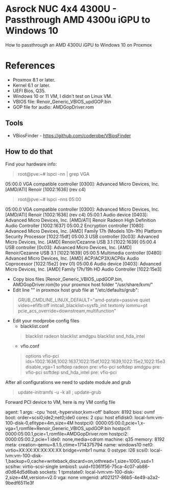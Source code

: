 # Asrock NUC 4x4 4300U - Passthrough AMD 4300u iGPU to Windows 10

How to passthrough an AMD 4300U iGPU to Windows 10 on Proxmox


# References

- Proxmox 8.1 or later.
- Kernel 6.1 or later.
- UEFI Bios, Q35.
- Windows 10 or 11 VM, I didn't test on Linux VM.
- VBIOS file: Renoir_Generic_VBIOS_updGOP.bin
- GOP file for audio: AMDGopDriver.rom

## Tools

- VBiosFinder - https://github.com/coderobe/VBiosFinder

## How to do that

Find your hardware info:
> root@pve:~# lspci -nn | grep VGA

05:00.0 VGA compatible controller [0300]: Advanced Micro Devices, Inc. [AMD/ATI] Renoir [1002:1636] (rev c4)

> root@pve:~# lspci -nns 05:00

05:00.0 VGA compatible controller [0300]: Advanced Micro Devices, Inc. [AMD/ATI] Renoir [1002:1636] (rev c4)
05:00.1 Audio device [0403]: Advanced Micro Devices, Inc. [AMD/ATI] Renoir Radeon High Definition Audio Controller [1002:1637]
05:00.2 Encryption controller [1080]: Advanced Micro Devices, Inc. [AMD] Family 17h (Models 10h-1fh) Platform Security Processor [1022:15df]
05:00.3 USB controller [0c03]: Advanced Micro Devices, Inc. [AMD] Renoir/Cezanne USB 3.1 [1022:1639]
05:00.4 USB controller [0c03]: Advanced Micro Devices, Inc. [AMD] Renoir/Cezanne USB 3.1 [1022:1639]
05:00.5 Multimedia controller [0480]: Advanced Micro Devices, Inc. [AMD] ACP/ACP3X/ACP6x Audio Coprocessor [1022:15e2] (rev 01)
05:00.6 Audio device [0403]: Advanced Micro Devices, Inc. [AMD] Family 17h/19h HD Audio Controller [1022:15e3]

- Copy bios files [Renoir_Generic_VBIOS_updGOP.bin, AMDGopDriver.rom]to your proxmox host folder "/usr/share/kvm/"
- Edit line "" in proxmox host grub file at "/etc/defaults/grub":
> GRUB_CMDLINE_LINUX_DEFAULT="amd-pstate=passive quiet video=efifb:off initcall_blacklist=sysfb_init textonly iommu=pt pcie_acs_override=downstream,multifunction"

- Edit your modprobe config files
	- blacklist.conf
	> blacklist radeon
		blacklist amdgpu
		blacklist snd_hda_intel
	- vfio.conf
	> 	options vfio-pci ids=1002:1636,1002:1637,1022:15df,1022:1639,1022:15e2,1022:15e3 disable_vga=1
		softdep radeon pre: vfio-pci
		softdep amdgpu pre: vfio-pci
		softdep snd_hda_intel pre: vfio-pci

After all configurations we need to update module and grub
> update-initramfs -u -k all ; update-grub

Forward PCI device to VM, here is my VM config file

agent: 1
args: -cpu 'host,-hypervisor,kvm=off'
balloon: 8192
bios: ovmf
boot: order=scsi0;ide2;net0;ide0
cores: 2
cpu: host
efidisk0: local-lvm:vm-100-disk-0,efitype=4m,size=4M
hostpci0: 0000:05:00.0,pcie=1,x-vga=1,romfile=Renoir_Generic_VBIOS_updGOP.bin
hostpci1: 0000:05:00.1,pcie=1,romfile=AMDGopDriver.rom
hostpci2: 0000:05:00.2,pcie=1
ide0: none,media=cdrom
machine: q35
memory: 8192
meta: creation-qemu=8.1.5,ctime=1714375794
name: windows10
net0: virtio=XX:XX:XX:XX:XX:XX bridge=vmbr1
numa: 0
ostype: l26
scsi0: local-lvm:vm-100-disk-1,backup=0,cache=writeback,discard=on,iothread=1,size=100G,ssd=1
scsihw: virtio-scsi-single
smbios1: uuid=f0361f56-75ca-4c07-ab86-d0d64d5d6bab
sockets: 1
tpmstate0: local-lvm:vm-100-disk-2,size=4M,version=v2.0
vga: none
vmgenid: af021217-86b5-4e49-a2a2-9bedf6511e3f
